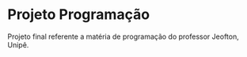 # Projeto Programação
Projeto final referente a matéria de programação do professor Jeofton, Unipê.
